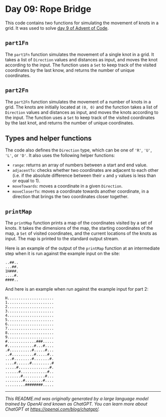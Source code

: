 # Day 09: Rope Bridge

This code contains two functions for simulating the movement of knots in a grid. It was used to solve [day 9 of Advent of Code](https://adventofcode.com/2022/day/9).

## `part1Fn`

The `part1Fn` function simulates the movement of a single knot in a grid. It takes a list of `Direction` values and distances as input, and moves the knot according to the input. The function uses a `Set` to keep track of the visited coordinates by the last know, and returns the number of unique coordinates.

## `part2Fn`

The `part2Fn` function simulates the movement of a number of knots in a grid. The knots are initially located at `(0, 0)` and the function takes a list of `Direction` values and distances as input, and moves the knots according to the input. The function uses a `Set` to keep track of the visited coordinates by the last knot, and returns the number of unique coordinates.

## Types and helper functions

The code also defines the `Direction` type, which can be one of `'R'`, `'U'`, `'L'`, or `'D'`. It also uses the following helper functions:
- `range`: returns an array of numbers between a start and end value.
- `adjacentTo`: checks whether two coordinates are adjacent to each other (i.e. if the absolute difference between their `x` and `y` values is less than or equal to 1).
- `moveTowards`: moves a coordinate in a given `Direction`.
- `moveCloserTo`: moves a coordinate towards another coordinate, in a direction that brings the two coordinates closer together.

## `printMap`

The `printMap` function prints a map of the coordinates visited by a set of knots. It takes the dimensions of the map, the starting coordinates of the map, a `Set` of visited coordinates, and the current locations of the knots as input. The map is printed to the standard output stream.

Here is an example of the output of the `printMap` function at an intermediate step when it is run against the example input on the site:

```
..##..
...##.
1H###.
....#.
####..
```

And here is an example when run against the example input for part 2:
```
H.....................
1.....................
2.....................
3.....................
4.....................
5.....................
6.....................
7.....................
8.....................
9.....................
#.............###.....
#............#...#....
.#..........#.....#...
..#..........#.....#..
...#........#.......#.
....#......#.........#
.....#..............#.
......#............#..
.......#..........#...
........#........#....
.........########.....
```

---

*This README.md was originally generated by a large language model trained by OpenAI and known as ChatGPT. You can learn more about ChatGPT at https://openai.com/blog/chatgpt/.*
